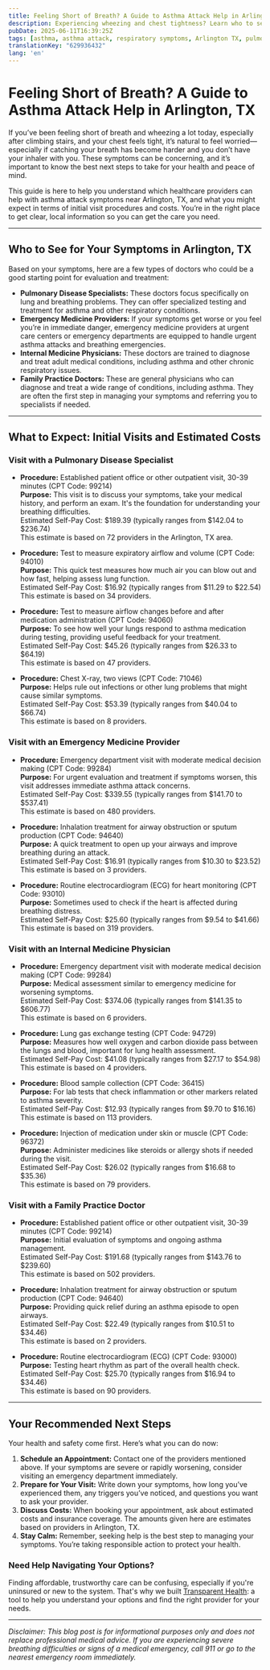 ```yaml
---
title: Feeling Short of Breath? A Guide to Asthma Attack Help in Arlington, TX  
description: Experiencing wheezing and chest tightness? Learn who to see for asthma attack help in Arlington, TX, and what initial costs to expect.  
pubDate: 2025-06-11T16:39:25Z
tags: [asthma, asthma attack, respiratory symptoms, Arlington TX, pulmonary care, emergency medicine, family practice, healthcare costs]
translationKey: "629936432"
lang: 'en'
---
```


# Feeling Short of Breath? A Guide to Asthma Attack Help in Arlington, TX

If you’ve been feeling short of breath and wheezing a lot today, especially after climbing stairs, and your chest feels tight, it’s natural to feel worried—especially if catching your breath has become harder and you don’t have your inhaler with you. These symptoms can be concerning, and it’s important to know the best next steps to take for your health and peace of mind.

This guide is here to help you understand which healthcare providers can help with asthma attack symptoms near Arlington, TX, and what you might expect in terms of initial visit procedures and costs. You’re in the right place to get clear, local information so you can get the care you need.

---

## Who to See for Your Symptoms in Arlington, TX

Based on your symptoms, here are a few types of doctors who could be a good starting point for evaluation and treatment:

- **Pulmonary Disease Specialists:** These doctors focus specifically on lung and breathing problems. They can offer specialized testing and treatment for asthma and other respiratory conditions.
- **Emergency Medicine Providers:** If your symptoms get worse or you feel you’re in immediate danger, emergency medicine providers at urgent care centers or emergency departments are equipped to handle urgent asthma attacks and breathing emergencies.
- **Internal Medicine Physicians:** These doctors are trained to diagnose and treat adult medical conditions, including asthma and other chronic respiratory issues.
- **Family Practice Doctors:** These are general physicians who can diagnose and treat a wide range of conditions, including asthma. They are often the first step in managing your symptoms and referring you to specialists if needed.

---

## What to Expect: Initial Visits and Estimated Costs

### Visit with a Pulmonary Disease Specialist

- **Procedure:** Established patient office or other outpatient visit, 30-39 minutes (CPT Code: 99214)  
  **Purpose:** This visit is to discuss your symptoms, take your medical history, and perform an exam. It's the foundation for understanding your breathing difficulties.  
  Estimated Self-Pay Cost: $189.39 (typically ranges from $142.04 to $236.74)  
  This estimate is based on 72 providers in the Arlington, TX area.

- **Procedure:** Test to measure expiratory airflow and volume (CPT Code: 94010)  
  **Purpose:** This quick test measures how much air you can blow out and how fast, helping assess lung function.  
  Estimated Self-Pay Cost: $16.92 (typically ranges from $11.29 to $22.54)  
  This estimate is based on 34 providers.

- **Procedure:** Test to measure airflow changes before and after medication administration (CPT Code: 94060)  
  **Purpose:** To see how well your lungs respond to asthma medication during testing, providing useful feedback for your treatment.  
  Estimated Self-Pay Cost: $45.26 (typically ranges from $26.33 to $64.19)  
  This estimate is based on 47 providers.

- **Procedure:** Chest X-ray, two views (CPT Code: 71046)  
  **Purpose:** Helps rule out infections or other lung problems that might cause similar symptoms.  
  Estimated Self-Pay Cost: $53.39 (typically ranges from $40.04 to $66.74)  
  This estimate is based on 8 providers.

### Visit with an Emergency Medicine Provider

- **Procedure:** Emergency department visit with moderate medical decision making (CPT Code: 99284)  
  **Purpose:** For urgent evaluation and treatment if symptoms worsen, this visit addresses immediate asthma attack concerns.  
  Estimated Self-Pay Cost: $339.55 (typically ranges from $141.70 to $537.41)  
  This estimate is based on 480 providers.

- **Procedure:** Inhalation treatment for airway obstruction or sputum production (CPT Code: 94640)  
  **Purpose:** A quick treatment to open up your airways and improve breathing during an attack.  
  Estimated Self-Pay Cost: $16.91 (typically ranges from $10.30 to $23.52)  
  This estimate is based on 3 providers.

- **Procedure:** Routine electrocardiogram (ECG) for heart monitoring (CPT Code: 93010)  
  **Purpose:** Sometimes used to check if the heart is affected during breathing distress.  
  Estimated Self-Pay Cost: $25.60 (typically ranges from $9.54 to $41.66)  
  This estimate is based on 319 providers.

### Visit with an Internal Medicine Physician

- **Procedure:** Emergency department visit with moderate medical decision making (CPT Code: 99284)  
  **Purpose:** Medical assessment similar to emergency medicine for worsening symptoms.  
  Estimated Self-Pay Cost: $374.06 (typically ranges from $141.35 to $606.77)  
  This estimate is based on 6 providers.

- **Procedure:** Lung gas exchange testing (CPT Code: 94729)  
  **Purpose:** Measures how well oxygen and carbon dioxide pass between the lungs and blood, important for lung health assessment.  
  Estimated Self-Pay Cost: $41.08 (typically ranges from $27.17 to $54.98)  
  This estimate is based on 4 providers.

- **Procedure:** Blood sample collection (CPT Code: 36415)  
  **Purpose:** For lab tests that check inflammation or other markers related to asthma severity.  
  Estimated Self-Pay Cost: $12.93 (typically ranges from $9.70 to $16.16)  
  This estimate is based on 113 providers.

- **Procedure:** Injection of medication under skin or muscle (CPT Code: 96372)  
  **Purpose:** Administer medicines like steroids or allergy shots if needed during the visit.  
  Estimated Self-Pay Cost: $26.02 (typically ranges from $16.68 to $35.36)  
  This estimate is based on 79 providers.

### Visit with a Family Practice Doctor

- **Procedure:** Established patient office or other outpatient visit, 30-39 minutes (CPT Code: 99214)  
  **Purpose:** Initial evaluation of symptoms and ongoing asthma management.  
  Estimated Self-Pay Cost: $191.68 (typically ranges from $143.76 to $239.60)  
  This estimate is based on 502 providers.

- **Procedure:** Inhalation treatment for airway obstruction or sputum production (CPT Code: 94640)  
  **Purpose:** Providing quick relief during an asthma episode to open airways.  
  Estimated Self-Pay Cost: $22.49 (typically ranges from $10.51 to $34.46)  
  This estimate is based on 2 providers.

- **Procedure:** Routine electrocardiogram (ECG) (CPT Code: 93000)  
  **Purpose:** Testing heart rhythm as part of the overall health check.  
  Estimated Self-Pay Cost: $25.70 (typically ranges from $16.94 to $34.46)  
  This estimate is based on 90 providers.

---

## Your Recommended Next Steps

Your health and safety come first. Here’s what you can do now:

1. **Schedule an Appointment:** Contact one of the providers mentioned above. If your symptoms are severe or rapidly worsening, consider visiting an emergency department immediately.
2. **Prepare for Your Visit:** Write down your symptoms, how long you’ve experienced them, any triggers you’ve noticed, and questions you want to ask your provider.
3. **Discuss Costs:** When booking your appointment, ask about estimated costs and insurance coverage. The amounts given here are estimates based on providers in Arlington, TX.
4. **Stay Calm:** Remember, seeking help is the best step to managing your symptoms. You’re taking responsible action to protect your health.

### Need Help Navigating Your Options?

Finding affordable, trustworthy care can be confusing, especially if you're uninsured or new to the system. That's why we built [Transparent Health](https://transparenthealth.ai): a tool to help you understand your options and find the right provider for your needs.

---

*Disclaimer: This blog post is for informational purposes only and does not replace professional medical advice. If you are experiencing severe breathing difficulties or signs of a medical emergency, call 911 or go to the nearest emergency room immediately.*